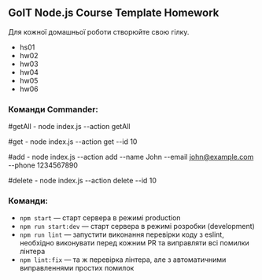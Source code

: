 ## GoIT Node.js Course Template Homework

Для кожної домашньої роботи створюйте свою гілку.

-   hs01
-   hw02
-   hw03
-   hw04
-   hw05
-   hw06

### Команди Commander:

#getAll - node index.js --action getAll

#get - node index.js --action get --id 10

#add - node index.js --action add --name John --email john@example.com --phone 1234567890

#delete - node index.js --action delete --id 10

### Команди:

-   `npm start` &mdash; старт сервера в режимі production
-   `npm run start:dev` &mdash; старт сервера в режимі розробки (development)
-   `npm run lint` &mdash; запустити виконання перевірки коду з eslint, необхідно виконувати перед кожним PR та виправляти всі помилки лінтера
-   `npm lint:fix` &mdash; та ж перевірка лінтера, але з автоматичними виправленнями простих помилок
